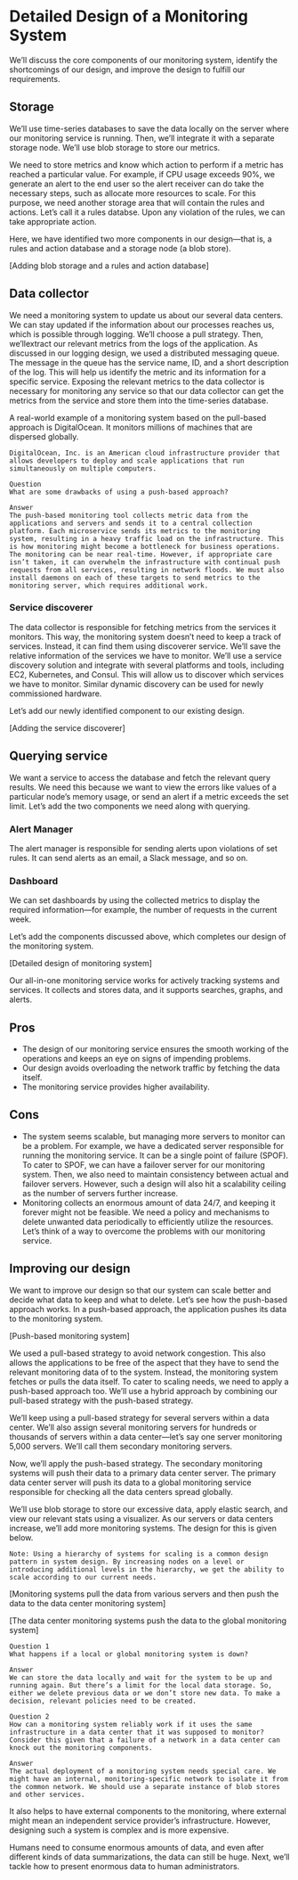 # Detailed Design of a Monitoring System
We’ll discuss the core components of our monitoring system, identify the shortcomings of our design, and improve the design to fulfill our requirements.

## Storage
We’ll use time-series databases to save the data locally on the server where our monitoring service is running. Then, we’ll integrate it with a separate storage node. We’ll use blob storage to store our metrics.

We need to store metrics and know which action to perform if a metric has reached a particular value. For example, if CPU usage exceeds 90%, we generate an alert to the end user so the alert receiver can do take the necessary steps, such as allocate more resources to scale. For this purpose, we need another storage area that will contain the rules and actions. Let’s call it a rules databse. Upon any violation of the rules, we can take appropriate action.

Here, we have identified two more components in our design—that is, a rules and action database and a storage node (a blob store).

[Adding blob storage and a rules and action database]


## Data collector
We need a monitoring system to update us about our several data centers. We can stay updated if the information about our processes reaches us, which is possible through logging. We’ll choose a pull strategy. Then, we’llextract our relevant metrics from the logs of the application. As discussed in our logging design, we used a distributed messaging queue. The message in the queue has the service name, ID, and a short description of the log. This will help us identify the metric and its information for a specific service. Exposing the relevant metrics to the data collector is necessary for monitoring any service so that our data collector can get the metrics from the service and store them into the time-series database.

A real-world example of a monitoring system based on the pull-based approach is DigitalOcean. It monitors millions of machines that are dispersed globally.

```
DigitalOcean, Inc. is an American cloud infrastructure provider that allows developers to deploy and scale applications that run simultaneously on multiple computers.
```


```
Question
What are some drawbacks of using a push-based approach?

Answer
The push-based monitoring tool collects metric data from the applications and servers and sends it to a central collection platform. Each microservice sends its metrics to the monitoring system, resulting in a heavy traffic load on the infrastructure. This is how monitoring might become a bottleneck for business operations. The monitoring can be near real-time. However, if appropriate care isn’t taken, it can overwhelm the infrastructure with continual push requests from all services, resulting in network floods. We must also install daemons on each of these targets to send metrics to the monitoring server, which requires additional work.
```

### Service discoverer
The data collector is responsible for fetching metrics from the services it monitors. This way, the monitoring system doesn’t need to keep a track of services. Instead, it can find them using discoverer service. We’ll save the relative information of the services we have to monitor. We’ll use a service discovery solution and integrate with several platforms and tools, including EC2, Kubernetes, and Consul. This will allow us to discover which services we have to monitor. Similar dynamic discovery can be used for newly commissioned hardware.

Let’s add our newly identified component to our existing design.

[Adding the service discoverer]

## Querying service
We want a service to access the database and fetch the relevant query results. We need this because we want to view the errors like values of a particular node’s memory usage, or send an alert if a metric exceeds the set limit. Let’s add the two components we need along with querying.

### Alert Manager
The alert manager is responsible for sending alerts upon violations of set rules. It can send alerts as an email, a Slack message, and so on.

### Dashboard
We can set dashboards by using the collected metrics to display the required information—for example, the number of requests in the current week.

Let’s add the components discussed above, which completes our design of the monitoring system.

[Detailed design of monitoring system]

Our all-in-one monitoring service works for actively tracking systems and services. It collects and stores data, and it supports searches, graphs, and alerts.

## Pros
- The design of our monitoring service ensures the smooth working of the operations and keeps an eye on signs of impending problems.
- Our design avoids overloading the network traffic by fetching the data itself.
- The monitoring service provides higher availability.
## Cons
- The system seems scalable, but managing more servers to monitor can be a problem. For example, we have a dedicated server responsible for running the monitoring service. It can be a single point of failure (SPOF). To cater to SPOF, we can have a failover server for our monitoring system. Then, we also need to maintain consistency between actual and failover servers. However, such a design will also hit a scalability ceiling as the number of servers further increase.
- Monitoring collects an enormous amount of data 24/7, and keeping it forever might not be feasible. We need a policy and mechanisms to delete unwanted data periodically to efficiently utilize the resources.
Let’s think of a way to overcome the problems with our monitoring service.

## Improving our design
We want to improve our design so that our system can scale better and decide what data to keep and what to delete. Let’s see how the push-based approach works. In a push-based approach, the application pushes its data to the monitoring system.

[Push-based monitoring system]

We used a pull-based strategy to avoid network congestion. This also allows the applications to be free of the aspect that they have to send the relevant monitoring data of to the system. Instead, the monitoring system fetches or pulls the data itself. To cater to scaling needs, we need to apply a push-based approach too. We’ll use a hybrid approach by combining our pull-based strategy with the push-based strategy.

We’ll keep using a pull-based strategy for several servers within a data center. We’ll also assign several monitoring servers for hundreds or thousands of servers within a data center—let’s say one server monitoring 5,000 servers. We’ll call them secondary monitoring servers.

Now, we’ll apply the push-based strategy. The secondary monitoring systems will push their data to a primary data center server. The primary data center server will push its data to a global monitoring service responsible for checking all the data centers spread globally.

We’ll use blob storage to store our excessive data, apply elastic search, and view our relevant stats using a visualizer. As our servers or data centers increase, we’ll add more monitoring systems. The design for this is given below.

```
Note: Using a hierarchy of systems for scaling is a common design pattern in system design. By increasing nodes on a level or introducing additional levels in the hierarchy, we get the ability to scale according to our current needs.
```
[Monitoring systems pull the data from various servers and then push the data to the data center monitoring system]

[The data center monitoring systems push the data to the global monitoring system]

```
Question 1
What happens if a local or global monitoring system is down?

Answer
We can store the data locally and wait for the system to be up and running again. But there’s a limit for the local data storage. So, either we delete previous data or we don’t store new data. To make a decision, relevant policies need to be created.
```

```
Question 2
How can a monitoring system reliably work if it uses the same infrastructure in a data center that it was supposed to monitor? Consider this given that a failure of a network in a data center can knock out the monitoring components.

Answer
The actual deployment of a monitoring system needs special care. We might have an internal, monitoring-specific network to isolate it from the common network. We should use a separate instance of blob stores and other services.
```

It also helps to have external components to the monitoring, where external might mean an independent service provider’s infrastructure. However, designing such a system is complex and is more expensive.

Humans need to consume enormous amounts of data, and even after different kinds of data summarizations, the data can still be huge. Next, we’ll tackle how to present enormous data to human administrators.
